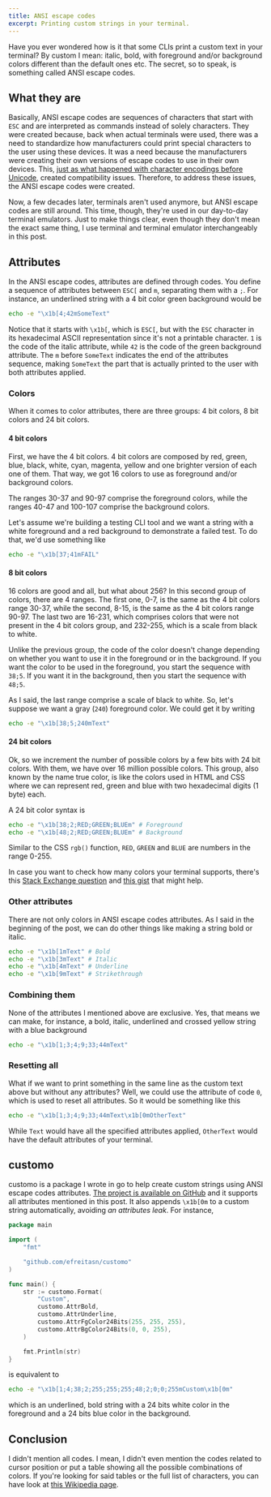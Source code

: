 ```yaml
---
title: ANSI escape codes
excerpt: Printing custom strings in your terminal.
---
```

Have you ever wondered how is it that some CLIs print a custom text in your terminal? By custom I mean: italic, bold, with foreground and/or background colors different than the default ones etc. The secret, so to speak, is something called ANSI escape codes.

## What they are
Basically, ANSI escape codes are sequences of characters that start with `ESC` and are interpreted as commands instead of solely characters. They were created because, back when actual terminals were used, there was a need to standardize how manufacturers could print special characters to the user using these devices. It was a need because the manufacturers were creating their own versions of escape codes to use in their own devices. This, [just as what happened with character encodings before Unicode](https://www.joelonsoftware.com/2003/10/08/the-absolute-minimum-every-software-developer-absolutely-positively-must-know-about-unicode-and-character-sets-no-excuses/), created compatibility issues. Therefore, to address these issues, the ANSI escape codes were created.

Now, a few decades later, terminals aren't used anymore, but ANSI escape codes are still around. This time, though, they're used in our day-to-day terminal emulators. Just to make things clear, even though they don't mean the exact same thing, I use terminal and terminal emulator interchangeably in this post.

## Attributes
In the ANSI escape codes, attributes are defined through codes. You define a sequence of attributes between `ESC[` and `m`, separating them with a `;`. For instance, an underlined string with a 4 bit color green background would be

```bash
echo -e "\x1b[4;42mSomeText"
```

Notice that it starts with `\x1b[`, which is `ESC[`, but with the `ESC` character in its hexadecimal ASCII representation since it's not a printable character. `1` is the code of the italic attribute, while `42` is the code of the green background attribute. The `m` before `SomeText` indicates the end of the attributes sequence, making `SomeText` the part that is actually printed to the user with both attributes applied.

### Colors
When it comes to color attributes, there are three groups: 4 bit colors, 8 bit colors and 24 bit colors.

#### 4 bit colors
First, we have the 4 bit colors. 4 bit colors are composed by red, green, blue, black, white, cyan, magenta, yellow and one brighter version of each one of them. That way, we got 16 colors to use as foreground and/or background colors.

The ranges 30-37 and 90-97 comprise the foreground colors, while the ranges 40-47 and 100-107 comprise the background colors.

Let's assume we're building a testing CLI tool and we want a string with a white foreground and a red background to demonstrate a failed test. To do that, we'd use something like

```bash
echo -e "\x1b[37;41mFAIL"
```

#### 8 bit colors
16 colors are good and all, but what about 256? In this second group of colors, there are 4 ranges. The first one, 0-7, is the same as the 4 bit colors range 30-37, while the second, 8-15, is the same as the 4 bit colors range 90-97. The last two are 16-231, which comprises colors that were not present in the 4 bit colors group, and 232-255, which is a scale from black to white.

Unlike the previous group, the code of the color doesn't change depending on whether you want to use it in the foreground or in the background. If you want the color to be used in the foreground, you start the sequence with `38;5`. If you want it in the background, then you start the sequence with `48;5`.

As I said, the last range comprise a scale of black to white. So, let's suppose we want a gray (`240`) foreground color. We could get it by writing

```bash
echo -e "\x1b[38;5;240mText"
```

#### 24 bit colors
Ok, so we increment the number of possible colors by a few bits with 24 bit colors. With them, we have over 16 million possible colors. This group, also known by the name true color, is like the colors used in HTML and CSS where we can represent red, green and blue with two hexadecimal digits (1 byte) each.

A 24 bit color syntax is

```bash
echo -e "\x1b[38;2;RED;GREEN;BLUEm" # Foreground
echo -e "\x1b[48;2;RED;GREEN;BLUEm" # Background
```

Similar to the CSS `rgb()` function, `RED`, `GREEN` and `BLUE` are numbers in the range 0-255.

In case you want to check how many colors your terminal supports, there's this [Stack Exchange question](https://unix.stackexchange.com/q/23763) and [this gist](https://gist.github.com/XVilka/8346728) that might help.

### Other attributes
There are not only colors in ANSI escape codes attributes. As I said in the beginning of the post, we can do other things like making a string bold or italic.

```bash
echo -e "\x1b[1mText" # Bold
echo -e "\x1b[3mText" # Italic
echo -e "\x1b[4mText" # Underline
echo -e "\x1b[9mText" # Strikethrough
```

### Combining them
None of the attributes I mentioned above are exclusive. Yes, that means we can make, for instance, a bold, italic, underlined and crossed yellow string with a blue background

```bash
echo -e "\x1b[1;3;4;9;33;44mText"
```

### Resetting all
What if we want to print something in the same line as the custom text above but without any attributes? Well, we could use the attribute of code `0`, which is used to reset all attributes. So it would be something like this

```bash
echo -e "\x1b[1;3;4;9;33;44mText\x1b[0mOtherText"
```

While `Text` would have all the specified attributes applied, `OtherText` would have the default attributes of your terminal.

## customo
customo is a package I wrote in go to help create custom strings using ANSI escape codes attributes. [The project is available on GitHub](https://github.com/efreitasn/customo) and it supports all attributes mentioned in this post. It also appends `\x1b[0m` to a custom string automatically, avoiding *an attributes leak*. For instance,

```go
package main

import (
	"fmt"

	"github.com/efreitasn/customo"
)

func main() {
	str := customo.Format(
		"Custom",
		customo.AttrBold,
		customo.AttrUnderline,
		customo.AttrFgColor24Bits(255, 255, 255),
		customo.AttrBgColor24Bits(0, 0, 255),
	)

	fmt.Println(str)
}
```

is equivalent to

```bash
echo -e "\x1b[1;4;38;2;255;255;255;48;2;0;0;255mCustom\x1b[0m"
```

which is an underlined, bold string with a 24 bits white color in the foreground and a 24 bits blue color in the background.

## Conclusion
I didn't mention all codes. I mean, I didn't even mention the codes related to cursor position or put a table showing all the possible combinations of colors. If you're looking for said tables or the full list of characters, you can have look at [this Wikipedia page](https://en.wikipedia.org/wiki/ANSI_escape_code).